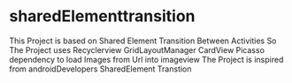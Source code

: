 # sharedElementtransition
This Project is based on Shared Element Transition Between Activities
So The Project uses Recyclerview
                    GridLayoutManager
                    CardView 
                    Picasso dependency to load Images from Url into imageview
                    The Project is inspired from androidDevelopers SharedElement Transtion
               
               
               
               
               
               
               
               
              
